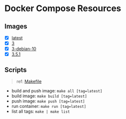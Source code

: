 # Docker Compose Resources

## Images

- [x] [latest](./latest/Dockerfile)
- [x] [3](./3/Dockerfile)
- [x] [3-debian-10](./3-debian-10/Dockerfile)
- [x] [3.5.1](./3.5.1/Dockerfile)

## Scripts

>ref: [Makefile](./Makefile)

- build and push image: `make all [tag=latest]`
- build image: `make build [tag=latest]`
- push image: `make push [tag=latest]`
- run container: `make run [tag=latest]`
- list all tags: `make | make list`

